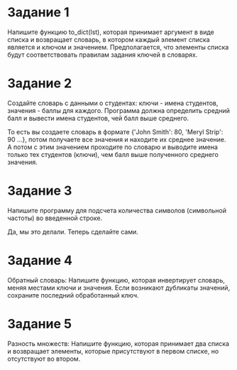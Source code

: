 # Задание 1

Напишите функцию to_dict(lst), которая принимает аргумент в виде списка и возвращает словарь, в котором каждый элемент
списка является и ключом и значением. Предполагается, что элементы списка будут соответствовать правилам задания ключей
в словарях.

# Задание 2

Создайте словарь с данными о студентах: ключи - имена студентов, значения - баллы для каждого. Программа должна
определить средний балл и вывести имена студентов, чей балл выше среднего.

То есть вы создаете словарь в формате {'John Smith': 80, 'Meryl Strip': 90 ...}, потом получаете все значения и находите
их среднее значение. А потом с этим значением проходите по словарю и выводите имена только тех студентов (ключи), чем
балл выше полученного среднего значения.

# Задание 3

Напишите программу для подсчета количества символов (символьной частоты) во введенной строке.

Да, мы это делали. Теперь сделайте сами.

# Задание 4

Обратный словарь: Напишите функцию, которая инвертирует словарь, меняя местами ключи и значения. Если возникают
дубликаты значений, сохраните последний обработанный ключ.

# Задание 5

Разность множеств: Напишите функцию, которая принимает два списка и возвращает элементы, которые присутствуют в первом
списке, но отсутствуют во втором.
